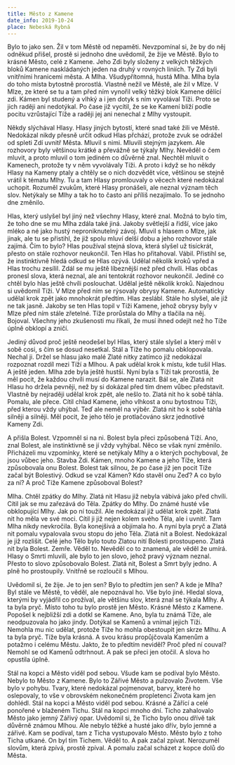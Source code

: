 ```yaml
---
title: Město z Kamene
date_info: 2019-10-24
place: Nebeská Rybná
---
```


Bylo to jako sen. Žil v tom Městě od nepaměti. Nevzpomínal si, že by do něj odněkud přišel, prostě si jednoho dne uvědomil, že žije ve Městě. Bylo to krásné Město, celé z Kamene. Jeho Zdi byly složeny z velkých těžkých bloků Kamene naskládaných jeden na druhý v rovných liniích. Ty Zdi byli vnitřními hranicemi města. A Mlha. Všudypřítomná, hustá Mlha. Mlha byla do toho místa bytostně prorostlá. Vlastně nežil ve Městě, ale žil v Mlze. V Mlze, ze které se tu a tam před ním vynořil velký těžký blok Kamene dělící zdi. Kámen byl studený a vlhký a i jen dotyk s ním vyvolával Tíži. Proto se jich raději ani nedotýkal. Po čase již vycítil, že se ke Kamení blíží podle pocitu vzrůstající Tíže a raději jej ani nenechal z Mlhy vystoupit.

Někdy slýchával Hlasy. Hlasy jiných bytostí, které snad také žili ve Městě. Nedokázal nikdy přesně určit odkud Hlas přchází, protože zvuk se odrážel od spleti Zdí uvnitř Města. Mluvil s nimi. Mluvili stejným jazykem. Ale rozhovory byly většinou krátké a převážně se týkaly Mlhy. Nevěděl o čem mluvit, a proto mluvil o tom jediném co důvěrně znal. Nechtěl mluvit o Kamenech, protože ty v něm vyvolávaly Tíži. A proto i když se ho někdy Hlasy na Kameny ptaly a chtěly se o nich dozvědět více, většinou se stejně vrátil k tématu Mlhy. Tu a tam Hlasy promlouvaly o věcech které nedokázal uchopit. Rozuměl zvukům, které Hlasy pronášeli, ale neznal význam těch slov. Netýkaly se Mlhy a tak ho to často ani příliš nezajímalo. To se jednoho dne změnilo.

Hlas, který uslyšel byl jiný než všechny Hlasy, které znal. Možná to bylo tím, že toho dne se mu Mlha zdála také jiná. Jakoby světlejší a řidší, více jako mléko a né jako hustý neproniknutelný závoj. Mluvil s hlasem o Mlze, jak jinak, ale tu se přistihl, že již spolu mluví delší dobu a jeho rozhovor stále zajímá. Čím to bylo? Hlas používal stejná slova, která slyšel už tisíckrát, přesto on stále rozhovor neukončil. Ten Hlas ho přitahoval. Vábil. Přistihl se, že instinktivně hledá odkud se Hlas ozývá. Udělal několik kroků vpřed a Hlas trochu zesílil. Zdál se mu ještě líbeznější než před chvíli. Hlas občas pronesl slova, která neznal, ale ani tentokrát rozhovor neukončil. Jediné co chtěl bylo hlas ještě chvíli poslouchat. Udělal ještě několik kroků. Najednou si uvědomil Tíži. V Mlze před ním se rýsovaly obrysy Kamene. Automaticky udělal krok zpět jako mnohokrát předtím. Hlas zeslábl. Stále ho slyšel, ale již ne tak jasně. Jakoby se ten Hlas topil v Tíži Kamene, jehož obrysy byly v Mlze před ním stále zřetelné. Tíže prorůstala do Mlhy a tlačila na něj. Bojoval. Všechny jeho zkušenosti mu říkali, že musí ihned odejít než ho Tíže úplně obklopí a zničí.

Jediný důvod proč ještě neodešel byl Hlas, který stále slyšel a který měl v sobě cosi, s čím se dosud nesetkal. Stál a Tíže ho pomalu obklopovala. Nechal ji. Držel se hlasu jako malé Zlaté nitky zatímco již nedokázal rozpoznat rozdíl mezi Tíží a Mlhou. A pak udělal krok k místu, kde tušil Hlas. A ještě jeden. Mlha zde byla ještě hustší. Nyní byla s Tíží tak prorostlá, že měl pocit, že každou chvíli musí do Kamene narazit. Bál se, ale Zlatá nit Hlasu ho držela pevněji, než by si dokázal před tím dnem vůbec představit. Vlastně by nejraději udělal krok zpět, ale nešlo to. Zlatá nit ho k sobě táhla. Pomalu, ale přece. Cítil chlad Kamene, jeho vlhkost a onu bytostnou Tíži, před kterou vždy uhýbal. Teď ale neměl na výběr. Zlatá nit ho k sobě táhla silněji a silněji. Měl pocit, že jeho tělo je protlačováno skrz jednotlivé Kameny Zdi.

A přišla Bolest. Vzpomněl si na ni. Bolest byla přeci způsobená Tíží. Ano, znal Bolest, ale instinktivně se jí vždy vyhýbal. Něco se však nyní změnilo. Přicházeli mu vzpomínky, které se netýkaly Mlhy a o kterých pochyboval, že jsou vůbec jeho. Stavba Zdi. Kámen, mnoho Kamene a jeho Tíže, která způsobovala onu Bolest. Bolest tak silnou, že po čase již jen pocit Tíže začal být Bolestivý. Odkud se vzal Kámen? Kdo stavěl onu Zeď? A co bylo za ní? A proč Tíže Kamene způsoboval Bolest?

Mlha. Chtěl zpátky do Mlhy. Zlatá nit Hlasu již nebyla vábivá jako před chvíli. Cítil jak se mu zařezává do Těla. Zpátky do Mlhy. Do známé husté vše obklopující Mlhy. Jak po ní toužil. Ale nedokázal již udělat krok zpět. Zlatá nit ho měla ve své moci. Cítil ji již nejen kolem svého Těla, ale i uvnitř. Tam Mlha nikdy nevkročila. Byla konejšivá a objímala ho. A nyní byla pryč a Zlatá nit pomalu vypalovala svou stopu do jeho Těla. Zlatá nit a Bolest. Nedokázal je již rozlišit. Celé jeho Tělo bylo touto Zlatou nití Bolesti prostoupeno. Zlatá nit byla Bolest. Zemře. Věděl to. Nevěděl co to znamená, ale věděl že umírá. Hlasy o Smrti mluvili, ale bylo to jen slovo, jehož pravý význam neznal. Přesto to slovo způsobovalo Bolest. Zlatá nit, Bolest a Smrt byly jedno. A plně ho prostoupily. Vnitřně se rozloučil s Mlhou.

Uvědomil si, že žije. Je to jen sen? Bylo to předtím jen sen? A kde je Mlha? Byl stále ve Městě, to věděl, ale nepoznával ho. Vše bylo jiné. Hledal slova, kterými by vyjádřil co prožíval, ale většinu slov, která znal se týkala Mlhy. A ta byla pryč. Místo toho tu bylo prostě jen Město. Krásné Město z Kamene. Popošel k nejbližší zdi a dotkl se Kamene. Ano, byla tu známá Tíže, ale neodpuzovala ho jako jindy. Dotýkal se Kamenů a vnímal jejich Tíži. Nemohla mu nic udělat, protože Tíže ho mohla obestoupit jen skrze Mlhu. A ta byla pryč. Tíže byla krásná. A svou krásu propůjčovala Kamenům a potažmo i celému Městu. Jakto, že to předtím neviděl? Proč před ní couval? Nemohl se od Kamenů odtrhnout. A pak se přeci jen otočil. A slova ho opustila úplně.

Stál na kopci a Město viděl pod sebou. Všude kam se podíval bylo Město. Nebylo to Město z Kamene. Bylo to Zářivé Město a pulzovalo Životem. Vše bylo v pohybu. Tvary, které nedokázal pojmenovat, barvy, které ho oslepovaly, to vše v obrovském nekonečném propletenci Života kam jen dohlédl. Stál na kopci a Město viděl pod sebou. Krásné a Zářící a celé ponořené v blaženém Tichu. Stál na kopci mnoho dní. Ticho zahalovalo Město jako jemný Zářivý opar. Uvědomil si, že Ticho bylo onou dřívě tak důvěrně známou Mlhou. Ale nebylo těžké a husté jako dřív, bylo jemné a zářivé. Kam se podíval, tam z Ticha vystupovalo Město. Město bylo z toho Ticha utkané. On byl tím Tichem. Věděl to. A pak začal zpívat. Nerozuměl slovům, která zpívá, prostě zpíval. A pomalu začal scházet z kopce dolů do Města.
